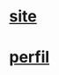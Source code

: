 # [site](https://www.figma.com/design/YAkF6ezRLDVAP02Xa1m0Hj/Prot%C3%B3tipo-site-(Copy)?node-id=0%3A1&t=vTmmjHWpQsaSEbs7-1)
# [perfil](https://www.figma.com/design/ac6siL6EdS7iLy7yfTMDNN/Untitled?t=vTmmjHWpQsaSEbs7-1)
